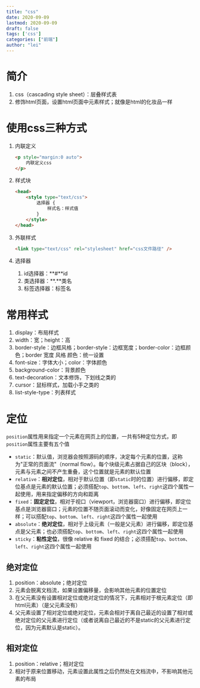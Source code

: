 ```yaml
---
title: "css"
date: 2020-09-09
lastmod: 2020-09-09
draft: false
tags: ['css']
categories: ["前端"]
author: "lei"
---
```


# 简介

1. css（cascading style sheet）：层叠样式表
2. 修饰html页面，设置html页面中元素样式；就像是html的化妆品一样

# 使用css三种方式

1. 内联定义

   ```html
   <p style="margin:0 auto">
       内联定义css
   </p>
   ```

2. 样式块

   ```html
   <head>
       <style type="text/css">
           选择器 {
               样式名：样式值
           }
       </style>
   </head>
   ```

3. 外联样式

   ```html
   <link type="text/css" rel="stylesheet" href="css文件路径" />
   ```

4. 选择器

   1. id选择器：**#**id
   2. 类选择器：**.**类名
   3. 标签选择器：标签名

# 常用样式

1. display：布局样式
2. width：宽；height：高
3. border-style：边框风格；border-style：边框宽度；border-color：边框颜色；border 宽度 风格 颜色：统一设置
4. font-size：字体大小；color：字体颜色
5. background-color：背景颜色
6. text-decoration：文本修饰，下划线之类的
7. cursor：鼠标样式，加载小手之类的
8. list-style-type：列表样式

# 定位

`position`属性用来指定一个元素在网页上的位置，一共有5种定位方式，即`position`属性主要有五个值

- `static`：默认值，浏览器会按照源码的顺序，决定每个元素的位置，这称为"正常的页面流"（normal flow）。每个块级元素占据自己的区块（block），元素与元素之间不产生重叠，这个位置就是元素的默认位置
- `relative`：**相对定位**，相对于默认位置（即`static`时的位置）进行偏移，即定位基点是元素的默认位置；必须搭配`top`、`bottom`、`left`、`right`这四个属性一起使用，用来指定偏移的方向和距离
- `fixed`：**固定定位**，相对于视口（viewport，浏览器窗口）进行偏移，即定位基点是浏览器窗口；元素的位置不随页面滚动而变化，好像固定在网页上一样；可以搭配`top`、`bottom`、`left`、`right`这四个属性一起使用
- `absolute`：**绝对定位**，相对于上级元素（一般是父元素）进行偏移，即定位基点是父元素；也必须搭配`top`、`bottom`、`left`、`right`这四个属性一起使用
- `sticky`：**粘性定位**，很像 relative 和 fixed 的结合；必须搭配`top`、`bottom`、`left`、`right`这四个属性一起使用



## 绝对定位

1. position：absolute；绝对定位
2. 元素会脱离文档流，如果设置偏移量，会影响其他元素的位置定位
3. 在父元素没有设置相对定位或绝对定位的情况下，元素相对于根元素定位（即html元素）（是父元素没有）
4. 父元素设置了相对定位或绝对定位，元素会相对于离自己最近的设置了相对或绝对定位的父元素进行定位（或者说离自己最近的不是static的父元素进行定位，因为元素默认是static）。

## 相对定位

1. position：relative；相对定位
2. 相对于原来位置移动，元素设置此属性之后仍然处在文档流中，不影响其他元素的布局